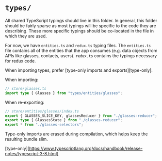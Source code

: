 # `types/`

All shared TypeScript typings should live in this folder. In general, this folder should be fairly sparse as most typings will be specific to the code they are describing. These more specific typings should be co-located in the file in which they are used.

For now, we have `entities.ts` and `redux.ts` typing files. The `entities.ts` file contains all of the entities that the app consumes (e.g. data objects from APIs like glasses, contacts, users). `redux.ts` contains the typings necessary for redux code.

When importing types, prefer [type-only imports and exports][type-only].

When importing:

```typescript
// store/glasses.ts
import type { Glasses } from "types/entities/glasses";
```

When re-exporting:

```typescript
// store/entities/glasses/index.ts
export { GLASSES_SLICE_KEY, glassesReducer } from "./glasses-reducer";
export type { GlassesState } from "./glasses-reducer";
export * from "./glasses-selectors";
```

Type-only imports are erased during compilation, which helps keep the resulting bundle slim.

[type-only][https://www.typescriptlang.org/docs/handbook/release-notes/typescript-3-8.html]

